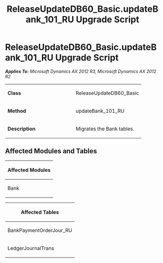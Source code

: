 ﻿---
title: ReleaseUpdateDB60_Basic.updateBank_101_RU Upgrade Script
TOCTitle: ReleaseUpdateDB60_Basic.updateBank_101_RU Upgrade Script
ms:assetid: f5a3041e-30bf-aced-2502-14eb450fa75a
ms:mtpsurl: https://msdn.microsoft.com/en-us/library/JJ737577(v=AX.60)
ms:contentKeyID: 49712270
ms.date: 05/18/2015
mtps_version: v=AX.60
---

# ReleaseUpdateDB60\_Basic.updateBank\_101\_RU Upgrade Script 


_**Applies To:** Microsoft Dynamics AX 2012 R3, Microsoft Dynamics AX 2012 R2_

<table>
<colgroup>
<col style="width: 50%" />
<col style="width: 50%" />
</colgroup>
<tbody>
<tr class="odd">
<td><p><strong>Class</strong></p></td>
<td><p>ReleaseUpdateDB60_Basic</p></td>
</tr>
<tr class="even">
<td><p><strong>Method</strong></p></td>
<td><p>updateBank_101_RU</p></td>
</tr>
<tr class="odd">
<td><p><strong>Description</strong></p></td>
<td><p>Migrates the Bank tables.</p></td>
</tr>
</tbody>
</table>


## Affected Modules and Tables

<table>
<colgroup>
<col style="width: 100%" />
</colgroup>
<thead>
<tr class="header">
<th><p>Affected Modules</p></th>
</tr>
</thead>
<tbody>
<tr class="odd">
<td><p>Bank</p></td>
</tr>
</tbody>
</table>


<table>
<colgroup>
<col style="width: 100%" />
</colgroup>
<thead>
<tr class="header">
<th><p>Affected Tables</p></th>
</tr>
</thead>
<tbody>
<tr class="odd">
<td><p>BankPaymentOrderJour_RU</p></td>
</tr>
<tr class="even">
<td><p>LedgerJournalTrans</p></td>
</tr>
</tbody>
</table>

  


